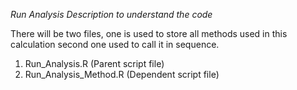 *Run Analysis Description to understand the code*

There will be two files, one is used to store all methods used in this calculation second one used to call it in sequence.  

1. Run_Analysis.R (Parent script file)
2. Run_Analysis_Method.R (Dependent script file)
